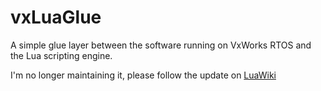 vxLuaGlue
=========

A simple glue layer between the software running on VxWorks RTOS and the Lua scripting engine.

I'm no longer maintaining it, please follow the update on [LuaWiki](http://lua-users.org/wiki/LuaDistributions)
